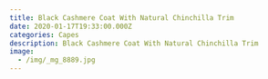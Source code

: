 ```yaml
---
title: Black Cashmere Coat With Natural Chinchilla Trim
date: 2020-01-17T19:33:00.000Z
categories: Capes
description: Black Cashmere Coat With Natural Chinchilla Trim
image:
  - /img/_mg_8889.jpg
---
```


